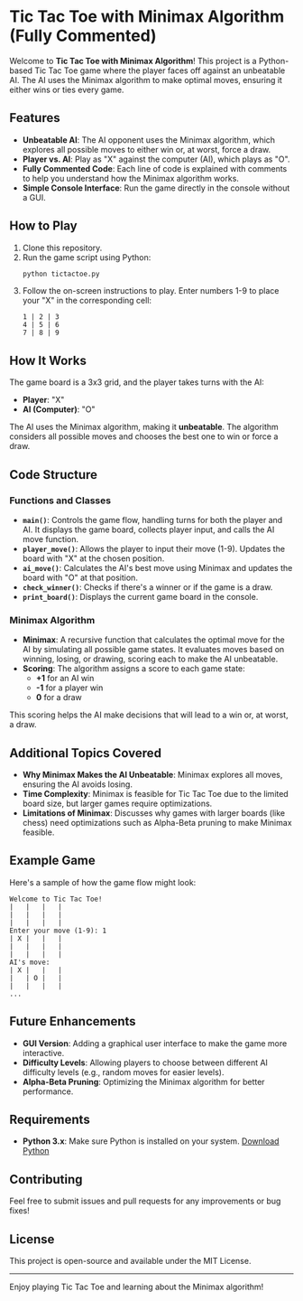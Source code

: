 # Tic Tac Toe with Minimax Algorithm (Fully Commented)

Welcome to **Tic Tac Toe with Minimax Algorithm**! This project is a Python-based Tic Tac Toe game where the player faces off against an unbeatable AI. The AI uses the Minimax algorithm to make optimal moves, ensuring it either wins or ties every game.

## Features

- **Unbeatable AI**: The AI opponent uses the Minimax algorithm, which explores all possible moves to either win or, at worst, force a draw.
- **Player vs. AI**: Play as "X" against the computer (AI), which plays as "O".
- **Fully Commented Code**: Each line of code is explained with comments to help you understand how the Minimax algorithm works.
- **Simple Console Interface**: Run the game directly in the console without a GUI.

## How to Play

1. Clone this repository.
2. Run the game script using Python:
   ```bash
   python tictactoe.py
   ```
3. Follow the on-screen instructions to play. Enter numbers 1-9 to place your "X" in the corresponding cell:
   ```
   1 | 2 | 3
   4 | 5 | 6
   7 | 8 | 9
   ```

## How It Works

The game board is a 3x3 grid, and the player takes turns with the AI:

- **Player**: "X"
- **AI (Computer)**: "O"

The AI uses the Minimax algorithm, making it **unbeatable**. The algorithm considers all possible moves and chooses the best one to win or force a draw.

## Code Structure

### Functions and Classes

- **`main()`**: Controls the game flow, handling turns for both the player and AI. It displays the game board, collects player input, and calls the AI move function.
- **`player_move()`**: Allows the player to input their move (1-9). Updates the board with "X" at the chosen position.
- **`ai_move()`**: Calculates the AI's best move using Minimax and updates the board with "O" at that position.
- **`check_winner()`**: Checks if there's a winner or if the game is a draw.
- **`print_board()`**: Displays the current game board in the console.

### Minimax Algorithm

- **Minimax**: A recursive function that calculates the optimal move for the AI by simulating all possible game states. It evaluates moves based on winning, losing, or drawing, scoring each to make the AI unbeatable.
- **Scoring**: The algorithm assigns a score to each game state:
  - **+1** for an AI win
  - **-1** for a player win
  - **0** for a draw

This scoring helps the AI make decisions that will lead to a win or, at worst, a draw.

## Additional Topics Covered

- **Why Minimax Makes the AI Unbeatable**: Minimax explores all moves, ensuring the AI avoids losing.
- **Time Complexity**: Minimax is feasible for Tic Tac Toe due to the limited board size, but larger games require optimizations.
- **Limitations of Minimax**: Discusses why games with larger boards (like chess) need optimizations such as Alpha-Beta pruning to make Minimax feasible.

## Example Game

Here's a sample of how the game flow might look:

```
Welcome to Tic Tac Toe!
|   |   |   |
|   |   |   |
|   |   |   |
Enter your move (1-9): 1
| X |   |   |
|   |   |   |
|   |   |   |
AI's move:
| X |   |   |
|   | O |   |
|   |   |   |
...
```

## Future Enhancements

- **GUI Version**: Adding a graphical user interface to make the game more interactive.
- **Difficulty Levels**: Allowing players to choose between different AI difficulty levels (e.g., random moves for easier levels).
- **Alpha-Beta Pruning**: Optimizing the Minimax algorithm for better performance.

## Requirements

- **Python 3.x**: Make sure Python is installed on your system. [Download Python](https://www.python.org/downloads/)

## Contributing

Feel free to submit issues and pull requests for any improvements or bug fixes!

## License

This project is open-source and available under the MIT License.

---

Enjoy playing Tic Tac Toe and learning about the Minimax algorithm!
